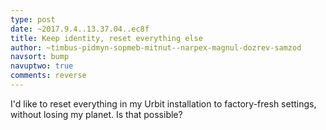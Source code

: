 ```yaml
---
type: post
date: ~2017.9.4..13.37.04..ec8f
title: Keep identity, reset everything else
author: ~timbus-pidmyn-sopmeb-mitnut--narpex-magnul-dozrev-samzod
navsort: bump
navuptwo: true
comments: reverse
---
```


I'd like to reset everything in my Urbit installation to factory-fresh settings, without losing my planet.  Is that possible?